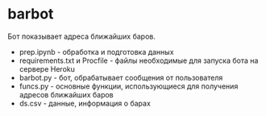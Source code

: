# barbot

Бот показывает адреса ближайших баров.

* prep.ipynb - обработка и подготовка данных
* requirements.txt и Procfile - файлы необходимые для запуска бота на сервере Heroku
* barbot.py - бот, обрабатывает сообщения от пользователя
* funcs.py - основные функции, использующиеся для получения адресов ближайших баров
* ds.csv - данные, информация о барах
